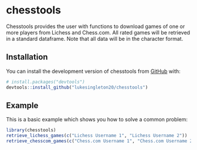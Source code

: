 
<!-- README.md is generated from README.Rmd. Please edit that file -->

# chesstools

<!-- badges: start -->
<!-- badges: end -->

Chesstools provides the user with functions to download games of one or
more players from Lichess and Chess.com. All rated games will be
retrieved in a standard dataframe. Note that all data will be in the
character format.

## Installation

You can install the development version of chesstools from
[GitHub](https://github.com/) with:

``` r
# install.packages("devtools")
devtools::install_github("lukesingleton20/chesstools")
```

## Example

This is a basic example which shows you how to solve a common problem:

``` r
library(chesstools)
retrieve_lichess_games(c("Lichess Username 1", "Lichess Username 2"))
retrieve_chesscom_games(c("Chess.com Username 1", "Chess.com Username 2"))
```
